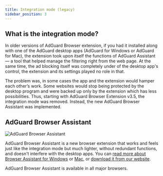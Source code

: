 ```yaml
---
title: Integration mode (legacy)
sidebar_position: 3
---
```


## What is the integration mode?

In older versions of AdGuard Browser extension, if you had it installed along with one of the AdGuard desktop apps (AdGuard for Windows or AdGuard for Mac), the extension took upon itself the functions of AdGuard Assistant — a tool that helped manage the filtering right from the web page. At the same time, the ad blocking itself was completely under of the desktop app's control, the extension and its settings played no role in that.

The problem was, in some cases the app and the extension would hamper each other’s work. Some websites would stop being protected by the desktop program and were backed up only by the extension which has less possibilities. Thus, starting with AdGuard Browser Extension v3.5, the integration mode was removed. Instead, the new AdGuard Browser Assistant was implemented.

## AdGuard Browser Assistant

![AdGuard Browser Assistant](https://cdn.adguard.com/content/Kb/ad_blocker_browser_extension_assistant.png)

AdGuard Browser Assistant is a new browser extension that works and feels just like the integration mode but much lighter, without redundant functions, and doesn't interfere with the desktop apps. You can [read more about Browser Assistant for Windows](https://kb.adguard.com/en/windows/features/browser-assistant) or [Mac](https://kb.adguard.com/en/macos/overview/browser-assistant), or [download it from our website](https://adguard.com/adguard-assistant/overview.html).

AdGuard Browser Assistant is available in all major browsers.